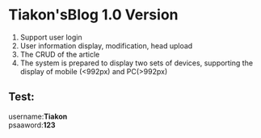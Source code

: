 # Tiakon'sBlog 1.0 Version
1. Support user login
2. User information display, modification, head upload
3. The CRUD of the article
4. The system is prepared to display two sets of devices, supporting the display of mobile (<992px) and PC(>992px)

## Test: ##
username:**Tiakon**<br>
psaaword:**123**<br>
